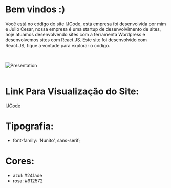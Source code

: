 # Bem vindos :)

Você está no código do site IJCode, está empresa foi desenvolvida por mim e Julio Cesar, nossa empresa é uma startup de desenvolvimento de sites, hoje atuamos desenvolvendo sites com a ferramenta Wordpress e desenvolvemos sites com React.JS.
Este site foi desenvolvido com React.JS, fique a vontade para explorar o código.

<br/>

![Presentation]()
<br/><br/>

# Link Para Visualização do Site:

<a href="">IJCode
</a>
<br/>

# Tipografia:
- font-family: 'Nunito', sans-serif;

# Cores:
- azul: #241ade
- rosa: #912572

